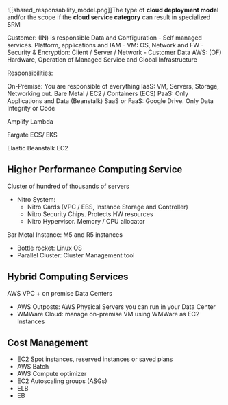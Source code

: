 ![[shared_responsability_model.png]]The type of **cloud deployment mode**l and/or the scope if the **cloud service category** can result in specialized SRM

Customer: (IN) is responsible Data and Configuration
	- Self managed services. Platform, applications and IAM
	- VM: OS, Network and FW
	- Security & Encryption: Client / Server / Network
	- Customer Data
AWS: (OF) Hardware, Operation of Managed Service and Global Infrastructure

Responsibilities:

On-Premise: You are responsible of everything
IaaS: VM, Servers, Storage, Networking out. 
	Bare Metal / EC2 / Containers (ECS)
PaaS: Only Applications and Data (Beanstalk)
SaaS or FaaS: Google Drive. Only Data Integrity or Code

Amplify
Lambda

Fargate
ECS/ EKS

Elastic Beanstalk
EC2

## Higher Performance Computing Service

Cluster of hundred of thousands of servers

- Nitro System: 
	- Nitro Cards (VPC / EBS, Instance Storage and Controller)
	- Nitro Security Chips. Protects HW resources
	- Nitro Hypervisor. Memory / CPU allocator

Bar Metal Instance: M5 and R5 instances
 - Bottle rocket: Linux OS 
 - Parallel Cluster: Cluster Management tool

## Hybrid Computing Services

AWS VPC + on premise Data Centers
- AWS Outposts: AWS Physical Servers you can run in your Data Center
- WMWare Cloud: manage on-premise VM using WMWare as EC2 Instances

## Cost Management

- EC2 Spot instances, reserved instances or saved plans
- AWS Batch
- AWS Compute optimizer
- EC2 Autoscaling groups (ASGs)
- ELB 
- EB


